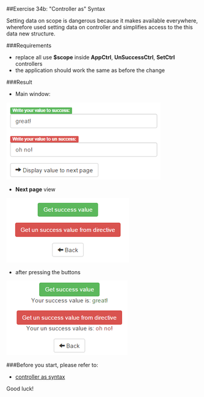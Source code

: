 ##Exercise 34b: "Controller as" Syntax

Setting data on scope is dangerous because it makes available everywhere, wherefore used setting data on controller and simplifies access to the this data new structure.

###Requirements
* replace all use **$scope** inside **AppCtrl**, **UnSuccessCtrl**, **SetCtrl** controllers
* the application should work the same as before the change

###Result
 * Main window:

 ![alt text](app/assets/1.png)

 * **Next page** view

 ![alt text](app/assets/2.png)

 * after pressing the buttons

 ![alt text](app/assets/4.png)

###Before you start, please refer to:
* [controller as syntax](https://egghead.io/lessons/angularjs-experimental-controller-as-syntax)

Good luck!
